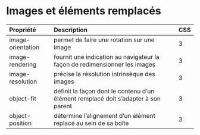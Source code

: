 # Images et éléments remplacés

| Propriété | Description | CSS
|:----------|:------------|:---
| image-orientation | permet de faire une rotation sur une image | 3
| image-rendering | fournit une indication au navigateur la façon de redimensionner les images | 3
| image-resolution | précise la résolution intrinsèque des images | 3
| object-fit | définit la façon dont le contenu d’un élément remplacé doit s’adapter à son parent | 3
| object-position | détermine l’alignement d’un élément replacé au sein de sa boîte | 3
